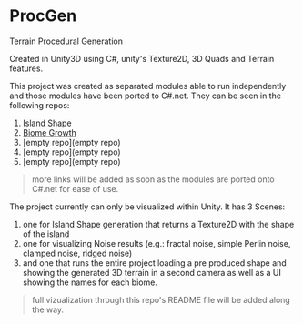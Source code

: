 # ProcGen

Terrain Procedural Generation

Created in Unity3D using C#, unity's Texture2D, 3D Quads and Terrain features.

This project was created as separated modules able to run independently and those modules have been ported to C#.net. They can be seen in the following repos:

1. [Island Shape](https://github.com/brunorc93/islandShapeGen.net)  
1. [Biome Growth](https://github.com/brunorc93/BiomeGrowth.net)  
1. [empty repo](empty repo)  
1. [empty repo](empty repo)    
1. [empty repo](empty repo)
> more links will be added as soon as the modules are ported onto C#.net for ease of use.  

The project currently can only be visualized within Unity. It has 3 Scenes:
1. one for Island Shape generation that returns a Texture2D with the shape of the island  
1. one for visualizing Noise results (e.g.: fractal noise, simple Perlin noise, clamped noise, ridged noise)
1. and one that runs the entire project loading a pre produced shape and showing the generated 3D terrain in a second camera as well as a UI showing the names for each biome.
> full vizualization through this repo's README file will be added along the way.
